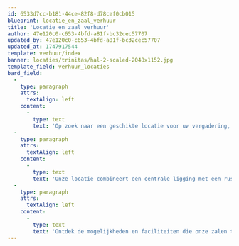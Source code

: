 ```yaml
---
id: 6533d7cc-b181-44ce-82f8-d78cef0cb015
blueprint: locatie_en_zaal_verhuur
title: 'Locatie en zaal verhuur'
author: 47e120c0-c653-4bfd-a81f-bc32cec57707
updated_by: 47e120c0-c653-4bfd-a81f-bc32cec57707
updated_at: 1747917544
template: verhuur/index
banner: locaties/trinitas/hal-2-scaled-2048x1152.jpg
template_field: verhuur_locaties
bard_field:
  -
    type: paragraph
    attrs:
      textAlign: left
    content:
      -
        type: text
        text: 'Op zoek naar een geschikte locatie voor uw vergadering, bedrijfsbijeenkomst, congres, evenement, uitvaart of huwelijk in Heerenveen? Trinitas Zaalverhuur Heerenveen biedt diverse ruimtes aan voor verhuur, met veelzijdige zalen die geschikt zijn voor zowel grote als kleine groepen. Ook in de avonden en het weekend kunt u bij ons terecht.'
  -
    type: paragraph
    attrs:
      textAlign: left
    content:
      -
        type: text
        text: 'Onze locatie combineert een centrale ligging met een rustige, inspirerende omgeving, waardoor het de ideale plek is voor uiteenlopende activiteiten.'
  -
    type: paragraph
    attrs:
      textAlign: left
    content:
      -
        type: text
        text: 'Ontdek de mogelijkheden en faciliteiten die onze zalen te bieden hebben om uw bijeenkomst succesvol te maken.'
---
```

